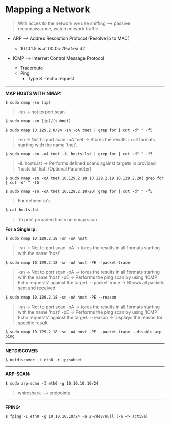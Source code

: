 # Mapping a Network

> With acces to the network we use sniffing —> passive reconnaissance, watch network traffic

- ARP —> Addres Resolution Protocol (Resolve Ip to MAC)
    - 10.10.1.5 is at 00:0c:29:af:ea:d2

- ICMP —> Internet Control Message Protocol
    - Traceroute
    - Ping
        - Type 8 - echo request


--------------------------------------------------------------------


**MAP HOSTS WITH NMAP:**
```shell-session
$ sudo nmap -sn (ip)
```
> -sn -> not to port scan

```shell-session
$ sudo nmap -sn (ip)/(subnet)
```

```shell-session
$ sudo nmap 10.129.2.0/24 -sn -oA tnet | grep for | cut -d" " -f5
```
> -sn -> Not to port scan
>-oA tnet -> Stores the results in all formats starting with the name 'tnet'.

```shell-session
$ sudo nmap -sn -oA tnet -iL hosts.lst | grep for | cut -d" " -f5
```
>-iL hosts.lst -> Performs defined scans against targets in provided 'hosts.lst' list. (Optional Parameter)

```shell-session
$ sudo nmap -sn -oA tnet 10.129.2.18 10.129.2.19 10.129.2.20| grep for | cut -d" " -f5

$ sudo nmap -sn -oA tnet 10.129.2.18-20| grep for | cut -d" " -f5
```
> For defined ip's
 
```shell-session
$ cat hosts.lst
```
> To print provided hosts on nmap scan



**For a Single ip:**

```shell-session
$ sudo nmap 10.129.2.18 -sn -oA host 
```
> -sn -> Not to port scan
> -oA -> tores the results in all formats starting with the name 'host'

```shell-session
$ sudo nmap 10.129.2.18 -sn -oA host -PE --packet-trace 
```
> -sn -> Not to port scan
> -oA -> tores the results in all formats starting with the name 'host'
> -pE  -> Performs the ping scan by using 'ICMP Echo requests' against the target.
> --packet-trace -> Shows all packets sent and received

```shell-session
$ sudo nmap 10.129.2.18 -sn -oA host -PE --reason 
```
> -sn -> Not to port scan
> -oA -> tores the results in all formats starting with the name 'host'
> -pE  -> Performs the ping scan by using 'ICMP Echo requests' against the target.
> --reason -> Displays the reason for specific result

```shell-session
$ sudo nmap 10.129.2.18 -sn -oA host -PE --packet-trace --disable-arp-ping 
```


--------------------------------------------------------------------


**NETDISCOVER:**
```shell-session
$ netdiscover -i eth0 -r ip/subnet
```


--------------------------------------------------------------------


**ARP-SCAN:**
```shell-session
$ sudo arp-scan -I eth0 -g 10.10.10.10/24
```
> whireshark —> endpoints


--------------------------------------------------------------------


**FPING:**
```shell-session
$ fping -I eth0 -g 10.10.10.10/24 -a 2>/dev/null (-a —> active)
```